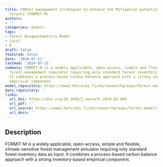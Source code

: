 ```yaml
---
title: FORest management strategies to enhance the MITigation potential of European
  forests (FORMIT-M)
authors:
- ''
categories: models
tags:
- Forest Biogeochemistry Model
- Local
- R
draft: false
featured: false
date: '2024-07-11'
lastmod: '2024-07-11'
summary: FORMIT-M is a widely applicable, open-access, simple and flexible, climate-sensitive
  forest management simulator requiring only standard forest inventory data as input.
  It combines a process-based carbon balance approach with a strong inventory-based
  empirical component.
model_repository: https://www2.helsinki.fi/en/researchgroups/forest-modelling/forest-models/formit-m
data_repository: ''
links:
  url_doi: https://doi.org/10.1016/j.envsoft.2019.02.009
  url_pdf: ''
  url_source: https://www2.helsinki.fi/en/researchgroups/forest-modelling/forest-models/formit-m
  url_docs: ''
---
```


## Description

FORMIT-M is a widely applicable, open-access, simple and flexible, climate-sensitive forest management simulator requiring only standard forest inventory data as input. It combines a process-based carbon balance approach with a strong inventory-based empirical component.

